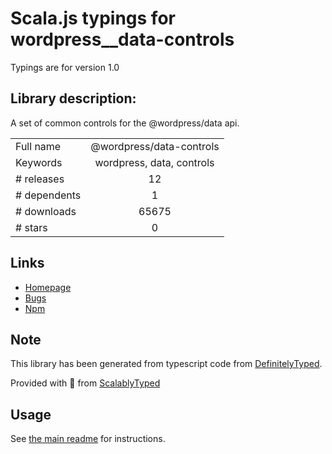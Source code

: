
# Scala.js typings for wordpress__data-controls

Typings are for version 1.0

## Library description:
A set of common controls for the @wordpress/data api.

|                    |                 |
| ------------------ | :-------------: |
| Full name          | @wordpress/data-controls |
| Keywords           | wordpress, data, controls |
| # releases         | 12 |
| # dependents       | 1 |
| # downloads        | 65675 |
| # stars            | 0 |

## Links
- [Homepage](https://github.com/WordPress/gutenberg/tree/master/packages/data-controls/README.md)
- [Bugs](https://github.com/WordPress/gutenberg/issues)
- [Npm](https://www.npmjs.com/package/%40wordpress%2Fdata-controls)
    


## Note
This library has been generated from typescript code from [DefinitelyTyped](https://definitelytyped.org).

Provided with :purple_heart: from [ScalablyTyped](https://github.com/oyvindberg/ScalablyTyped)

## Usage
See [the main readme](../../readme.md) for instructions.


